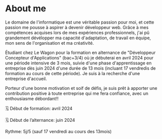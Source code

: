 # About me
Le domaine de l'informatique est une véritable passion pour moi, et cette passion me pousse à aspirer à devenir développeur web. Grâce à mes compétences acquises lors de mes expériences professionnels, j'ai pû grandement dévélopper ma capacité d'adaptation, de travail en équipe, mon sens de l'organisation et ma créativité.

Étudiant chez Le Wagon pour la formation en alternance de "Développeur Concepteur d'Applications" (bac+3/4) où je débuterai en avril 2024 pour une période intensive de 3 mois, suivie d'une phase d'apprentissage en entreprise dès juin 2024 d'une durée de 13 mois (incluant 17 vendredis de formation au cours de cette période). Je suis à la recherche d'une entreprise d'accueil.

Porteur d'une bonne motivation et soif de défis, je suis prêt à apporter une contribution positive à toute entreprise qui me fera confiance, avec un enthousiasme débordant!!

🗓️ Début de formation: avril 2024

🗓️ Début de l’alternance: juin 2024

Rythme: 5j/5 (sauf 17 vendredi au cours des 13mois)
